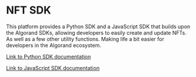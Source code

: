 # NFT SDK

This platform provides a Python SDK and a JavaScript SDK that builds upon the Algorand SDKs, allowing developers to easily create and update NFTs. As well as a few other utility functions. Making life a bit easier for developers in the Algorand ecosystem.

[Link to Python SDK documentation](https://github.com/Apostrophe-Corp/0xAuction/blob/beta/Algorand-NFT-SDK/python-algorand-sdk/README.md)

[Link to JavaScript SDK documentation](https://github.com/Apostrophe-Corp/0xAuction/blob/beta/Algorand-NFT-SDK/javaScript-sdk/README.md)
